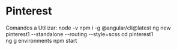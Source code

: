 # Pinterest
Comandos a Utilizar:
node -v
npm i -g @angular/cli@latest
ng new pinterest1 --standalone --routing --style=scss
cd pinterest1
ng g environments
npm start
